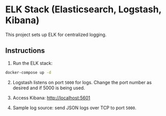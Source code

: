 # ELK Stack (Elasticsearch, Logstash, Kibana)

This project sets up ELK for centralized logging.

## Instructions

1. Run the ELK stack:

```bash
docker-compose up -d
```

2. Logstash listens on port `5000` for logs. Change the port number as desired and if 5000 is being used. 

3. Access Kibana: [http://localhost:5601](http://localhost:5601)

4. Sample log source: send JSON logs over TCP to port `5000`.
